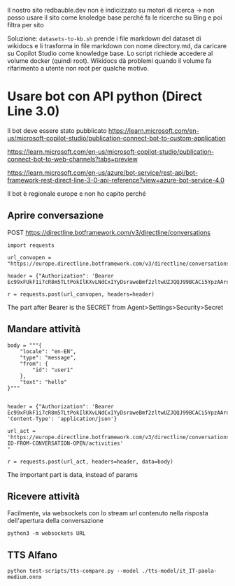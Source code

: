 Il nostro sito redbauble.dev non è indicizzato su motori di ricerca -> non posso usare il sito come knoledge base perché fa le ricerche su Bing e poi filtra per sito

Soluzione: `datasets-to-kb.sh` prende i file markdown del dataset di wikidocs e li trasforma in file markdown con nome directory.md, da caricare su Copilot Studio come knowledge
base.
Lo script richiede accedere al volume docker (quindi root). Wikidocs dà problemi quando il volume fa rifarimento a utente non root per qualche motivo.

# Usare bot con API python (Direct Line 3.0)

Il bot deve essere stato pubblicato https://learn.microsoft.com/en-us/microsoft-copilot-studio/publication-connect-bot-to-custom-application

https://learn.microsoft.com/en-us/microsoft-copilot-studio/publication-connect-bot-to-web-channels?tabs=preview

https://learn.microsoft.com/en-us/azure/bot-service/rest-api/bot-framework-rest-direct-line-3-0-api-reference?view=azure-bot-service-4.0

Il bot è regionale europe e non ho capito perché

## Aprire conversazione

POST https://directline.botframework.com/v3/directline/conversations

```
import requests

url_convopen = "https://europe.directline.botframework.com/v3/directline/conversations"

header = {"Authorization": 'Bearer Ec99xFUkF1i7cR8m5TLtPokIlKXvLNdCxIYyDsraweBmf2zltwUZJQQJ99BCACi5YpzAArohAAABAZBSECEz.IpVjYOfmWMOQOHYGdH4G16pGKUArN1pEpAGJebfBjSrKI71E6ZhDJQQJ99BCACi5YpzAArohAAABAZBSMCrh'}

r = requests.post(url_convopen, headers=header)
```

The part after Bearer is the SECRET from Agent>Settings>Security>Secret

## Mandare attività

```
body = """{
    "locale": "en-EN",
    "type": "message",
    "from": {
        "id": "user1"
    },
    "text": "hello"
}"""


header = {"Authorization": 'Bearer Ec99xFUkF1i7cR8m5TLtPokIlKXvLNdCxIYyDsraweBmf2zltwUZJQQJ99BCACi5YpzAArohAAABAZBSECEz.IpVjYOfmWMOQOHYGdH4G16pGKUArN1pEpAGJebfBjSrKI71E6ZhDJQQJ99BCACi5YpzAArohAAABAZBSMCrh', 'Content-Type': 'application/json'}

url_act = 'https://europe.directline.botframework.com/v3/directline/conversations/CONV-ID-FROM-CONVERSATION-OPEN/activities'
"

r = requests.post(url_act, headers=header, data=body)
```

The important part is data, instead of params

## Ricevere attività

Facilmente, via websockets con lo stream url contenuto nella risposta dell'apertura della conversazione

```python3 -m websockets URL```

## TTS Alfano

`python test-scripts/tts-compare.py --model ./tts-model/it_IT-paola-medium.onnx
`

